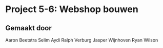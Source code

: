 # Project 5-6: Webshop bouwen

## Gemaakt door
Aaron Beetstra
Selim Aydi
Ralph Verburg
Jasper Wijnhoven
Ryan Wilson
